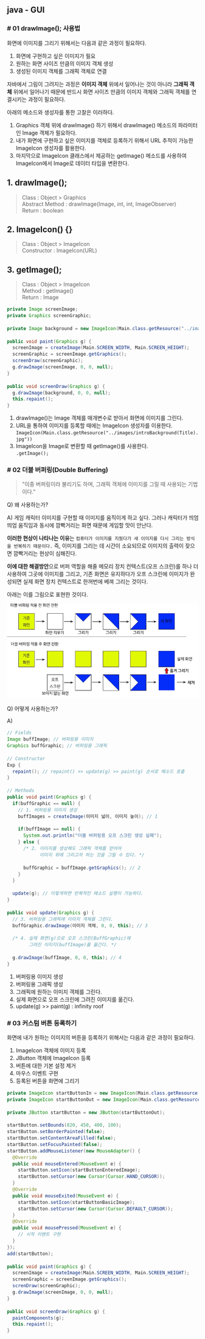 ## java - GUI

### # 01 drawImage(); 사용법
화면에 이미지를 그리기 위해서는 다음과 같은 과정이 필요하다.

  1. 화면에 구현하고 싶은 이미지가 필요
  2. 원하는 화면 사이즈 만큼의 이미지 객체 생성
  3. 생성된 이미지 객체를 그래픽 객체로 연결

자바에서 그림이 그려지는 과정은 **이미지 객체** 위에서 일어나는 것이 아니라 **그래픽 객체** 위에서 일어나기 때문에 반드시 화면 사이즈 만큼의 이미지 객체와 그래픽 객체를 연결시키는 과정이 필요하다.

아래의 메소드와 생성자를 통한 고찰은 이러하다.

 1. Graphics 객체 위에 drawImage() 하기 위해서 drawImage() 메소드의 파라미터인 Image 객체가 필요하다.
 2. 내가 화면에 구현하고 싶은 이미지를 객체로 등록하기 위해서 URL 추적이 가능한 ImageIcon 생성자를 활용한다.
 3. 마지막으로 ImageIcon 클래스에서 제공하는 getImage() 메소드를 사용하여 ImageIcon에서 Image로 데이터 타입을 변환한다.

## 1. drawImage();
> Class : Object > Graphics <br>
> Abstract Method : drawImage(Image, int, int, ImageObserver) <br>
> Return : boolean

## 2. ImageIcon() {}
> Class : Object > ImageIcon <br>
> Constructor : ImageIcon(URL)

## 3. getImage();
> Class : Object > ImageIcon <br>
> Method : getImage() <br>
> Return : Image

```Java
private Image screenImage;
private Graphics screenGraphic;

private Image background = new ImageIcon(Main.class.getResource("../images/introBackground(Title).jpg")).getImage();

public void paint(Graphics g) {
  screenImage = createImage(Main.SCREEN_WIDTH, Main.SCREEN_HEIGHT);
  screenGraphic = screenImage.getGraphics();
  screenDraw(screenGraphic);
  g.drawImage(screenImage, 0, 0, null);
}

public void screenDraw(Graphics g) {
  g.drawImage(background, 0, 0, null);
  this.repaint();
}
```
1. drawImage()는 Image 객체를 매개변수로 받아서 화면에 이미지를 그린다.
2. URL을 통하여 이미지를 등록할 때에는 ImageIcon 생성자를 이용한다. <br>
`ImageIcon(Main.class.getResource("../images/introBackground(Title).jpg"))`
3. ImageIcon을 Image로 변환할 때 getImage()를 사용한다. <br>
`.getImage();`

### # 02 더블 버퍼링(Double Buffering)
> "이중 버퍼링이라 불리기도 하며, 그래픽 객체에 이미지를 그릴 때 사용되는 기법이다."

Q) 왜 사용하는가?

A) 게임 캐릭터 이미지를 구현할 때 이미지를 움직이게 하고 싶다. 그러나 캐릭터가 띄엄띄엄 움직임과 동시에 깜빡거리는 화면 때문에 게임할 맛이 안난다.

**이러한 현상이 나타나는 이유**는 `컴퓨터가 이미지를 지웠다가 새 이미지를 다시 그리는 방식을 반복하기 때문이다.` 즉, 이미지를 그리는 데 시간이 소요되므로 이미지의 출력이 잦으면 깜빡거리는 현상이 심해진다.

**이에 대한 해결방안**으로 버퍼 역할을 해줄 메모리 장치 컨텍스트(오프 스크린)를 하나 더 사용하여 그곳에 이미지를 그리고, 기존 화면은 유지하다가 오프 스크린에 이미지가 완성되면 실제 화면 장치 컨텍스트로 한꺼번에 베껴 그리는 것이다.

아래는 이를 그림으로 표현한 것이다.

![더블 버퍼링.jpg](images/double_buffering.jpg "더블 버퍼링이란?")

Q) 어떻게 사용하는가?

A)
```java
// Fields
Image buffImage; // 버퍼링용 이미지
Graphics buffGraphic; // 버퍼링용 그래픽

// Constructor
Exp {
  repaint(); // repaint() >> update(g) >> paint(g) 순서로 메소드 호출
}

// Methods
public void paint(Graphics g) {
  if(buffGraphic == null) {
    // 1. 버퍼링용 이미지 생성
    buffImages = createImage(이미지 넓이, 이미지 높이); // 1

    if(buffImage == null) {
      System.out.println("더블 버퍼링용 오프 스크린 생성 실패");
    } else {
      /* 2. 이미지를 생성해도 그래픽 객체를 얻어야
            이미지 위에 그리고자 하는 것을 그릴 수 있다. */

      buffGraphic = buffImage.getGraphics(); // 2
    }
  }

  update(g); // 이렇게하면 반복적인 메소드 실행이 가능하다.
}

public void update(Graphics g) {
  // 3. 버퍼링용 그래픽에 이미지 객체를 그린다.
  buffGraphic.drawImage(이미지 객체, 0, 0, this); // 3

  /* 4. 실제 화면(g)으로 오프 스크린(BuffGraphic)에
        그려진 이미지(buffImage)를 옮긴다. */

  g.drawImage(buffImage, 0, 0, this); // 4
}
```
1. 버퍼링용 이미지 생성
2. 버퍼링용 그래픽 생성
3. 그래픽에 원하는 이미지 객체를 그린다.
4. 실제 화면으로 오프 스크린에 그려진 이미지를 옮긴다.
5. update(g) >> paint(g) : infinity roof

### # 03 커스텀 버튼 등록하기
화면에 내가 원하는 이미지의 버튼을 등록하기 위해서는 다음과 같은 과정이 필요하다.

  1. ImageIcon 객체에 이미지 등록
  2. JButton 객체에 ImageIcon 등록
  3. 버튼에 대한 기본 설정 제거
  4. 마우스 이벤트 구현
  5. 등록된 버튼을 화면에 그리기

```Java
private ImageIcon startButtonIn = new ImageIcon(Main.class.getResource("../images/startButtonIn"));
private ImageIcon startButtonOut = new ImageIcon(Main.class.getResource("../images/startButtonOut"));

private JButton startButton = new JButton(startButtonOut);

startButton.setBounds(820, 450, 400, 100);
startButton.setBorderPainted(false);
startButton.setContentAreaFilled(false);
startButton.setFocusPainted(false);
startButton.addMouseListener(new MouseAdapter() {
  @Override
  public void mouseEntered(MouseEvent e) {
  	startButton.setIcon(startButtonEnteredImage);
  	startButton.setCursor(new Cursor(Cursor.HAND_CURSOR));
  }
  @Override
  public void mouseExited(MouseEvent e) {
  	startButton.setIcon(startButtonBasicImage);
  	startButton.setCursor(new Cursor(Cursor.DEFAULT_CURSOR));
  }
  @Override
  public void mousePressed(MouseEvent e) {
  	// 시작 이벤트 구현
  }
});
add(startButton);

public void paint(Graphics g) {
  screenImage = createImage(Main.SCREEN_WIDTH, Main.SCREEN_HEIGHT);
  screenGraphic = screenImage.getGraphics();
  screnDraw(screenGraphic);
  g.drawImage(screenImage, 0, 0, null);
}

public void screenDraw(Graphics g) {
  paintComponents(g);
  this.repaint();
}
```

